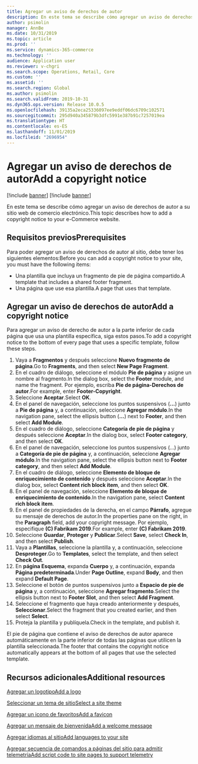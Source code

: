 ```yaml
---
title: Agregar un aviso de derechos de autor
description: En este tema se describe cómo agregar un aviso de derechos de autor a su sitio web de comercio electrónico.
author: psimolin
manager: AnnBe
ms.date: 10/31/2019
ms.topic: article
ms.prod: ''
ms.service: dynamics-365-commerce
ms.technology: ''
audience: Application user
ms.reviewer: v-chgri
ms.search.scope: Operations, Retail, Core
ms.custom: ''
ms.assetid: ''
ms.search.region: Global
ms.author: psimolin
ms.search.validFrom: 2019-10-31
ms.dyn365.ops.version: Release 10.0.5
ms.openlocfilehash: 39135a2eca25336097ee9eddf06dc6709c102571
ms.sourcegitcommit: 295d940a345879b3dfc5991e387b91c7257019ea
ms.translationtype: HT
ms.contentlocale: es-ES
ms.lasthandoff: 11/01/2019
ms.locfileid: "2696954"
---
```

# <a name="add-a-copyright-notice"></a><span data-ttu-id="60f4b-103">Agregar un aviso de derechos de autor</span><span class="sxs-lookup"><span data-stu-id="60f4b-103">Add a copyright notice</span></span>

[!include [banner](includes/preview-banner.md)]
[!include [banner](includes/banner.md)]

<span data-ttu-id="60f4b-104">En este tema se describe cómo agregar un aviso de derechos de autor a su sitio web de comercio electrónico.</span><span class="sxs-lookup"><span data-stu-id="60f4b-104">This topic describes how to add a copyright notice to your e-Commerce website.</span></span>

## <a name="prerequisites"></a><span data-ttu-id="60f4b-105">Requisitos previos</span><span class="sxs-lookup"><span data-stu-id="60f4b-105">Prerequisites</span></span>

<span data-ttu-id="60f4b-106">Para poder agregar un aviso de derechos de autor al sitio, debe tener los siguientes elementos:</span><span class="sxs-lookup"><span data-stu-id="60f4b-106">Before you can add a copyright notice to your site, you must have the following items:</span></span>

- <span data-ttu-id="60f4b-107">Una plantilla que incluya un fragmento de pie de página compartido.</span><span class="sxs-lookup"><span data-stu-id="60f4b-107">A template that includes a shared footer fragment.</span></span>
- <span data-ttu-id="60f4b-108">Una página que use esa plantilla.</span><span class="sxs-lookup"><span data-stu-id="60f4b-108">A page that uses that template.</span></span>

## <a name="add-a-copyright-notice"></a><span data-ttu-id="60f4b-109">Agregar un aviso de derechos de autor</span><span class="sxs-lookup"><span data-stu-id="60f4b-109">Add a copyright notice</span></span>

<span data-ttu-id="60f4b-110">Para agregar un aviso de derecho de autor a la parte inferior de cada página que usa una plantilla específica, siga estos pasos.</span><span class="sxs-lookup"><span data-stu-id="60f4b-110">To add a copyright notice to the bottom of every page that uses a specific template, follow these steps.</span></span>

1. <span data-ttu-id="60f4b-111">Vaya a **Fragmentos** y después seleccione **Nuevo fragmento de página**.</span><span class="sxs-lookup"><span data-stu-id="60f4b-111">Go to **Fragments**, and then select **New Page Fragment**.</span></span>
1. <span data-ttu-id="60f4b-112">En el cuadro de diálogo, seleccione el módulo **Pie de página** y asigne un nombre al fragmento.</span><span class="sxs-lookup"><span data-stu-id="60f4b-112">In the dialog box, select the **Footer** module, and name the fragment.</span></span> <span data-ttu-id="60f4b-113">Por ejemplo, escriba **Pie de página-Derechos de autor**.</span><span class="sxs-lookup"><span data-stu-id="60f4b-113">For example, enter **Footer-Copyright**.</span></span>
1. <span data-ttu-id="60f4b-114">Seleccione **Aceptar**.</span><span class="sxs-lookup"><span data-stu-id="60f4b-114">Select **OK**.</span></span>
1. <span data-ttu-id="60f4b-115">En el panel de navegación, seleccione los puntos suspensivos (**...**) junto a **Pie de página** y, a continuación, seleccione **Agregar módulo**.</span><span class="sxs-lookup"><span data-stu-id="60f4b-115">In the navigation pane, select the ellipsis button (**...**) next to **Footer**, and then select **Add Module**.</span></span>
1. <span data-ttu-id="60f4b-116">En el cuadro de diálogo, seleccione **Categoría de pie de página** y después seleccione **Aceptar**.</span><span class="sxs-lookup"><span data-stu-id="60f4b-116">In the dialog box, select **Footer category**, and then select **OK**.</span></span>
1. <span data-ttu-id="60f4b-117">En el panel de navegación, seleccione los puntos suspensivos (...) junto a **Categoría de pie de página** y, a continuación, seleccione **Agregar módulo**.</span><span class="sxs-lookup"><span data-stu-id="60f4b-117">In the navigation pane, select the ellipsis button next to **Footer category**, and then select **Add Module**.</span></span>
1. <span data-ttu-id="60f4b-118">En el cuadro de diálogo, seleccione **Elemento de bloque de enriquecimiento de contenido** y después seleccione **Aceptar**.</span><span class="sxs-lookup"><span data-stu-id="60f4b-118">In the dialog box, select **Content rich block item**, and then select **OK**.</span></span>
1. <span data-ttu-id="60f4b-119">En el panel de navegación, seleccione **Elemento de bloque de enriquecimiento de contenido**.</span><span class="sxs-lookup"><span data-stu-id="60f4b-119">In the navigation pane, select **Content rich block item**.</span></span>
1. <span data-ttu-id="60f4b-120">En el panel de propiedades de la derecha, en el campo **Párrafo**, agregue su mensaje de derechos de autor.</span><span class="sxs-lookup"><span data-stu-id="60f4b-120">In the properties pane on the right, in the **Paragraph** field, add your copyright message.</span></span> <span data-ttu-id="60f4b-121">Por ejemplo, especifique **(C) Fabrikam 2019**.</span><span class="sxs-lookup"><span data-stu-id="60f4b-121">For example, enter **(C) Fabrikam 2019**.</span></span>
1. <span data-ttu-id="60f4b-122">Seleccione **Guardar**, **Proteger** y **Publicar**.</span><span class="sxs-lookup"><span data-stu-id="60f4b-122">Select **Save**, select **Check In**, and then select **Publish**.</span></span>
1. <span data-ttu-id="60f4b-123">Vaya a **Plantillas**, seleccione la plantilla y, a continuación, seleccione **Desproteger**.</span><span class="sxs-lookup"><span data-stu-id="60f4b-123">Go to **Templates**, select the template, and then select **Check Out**.</span></span>
1. <span data-ttu-id="60f4b-124">En **página Esquema**, expanda **Cuerpo** y, a continuación, expanda **Página predeterminada**.</span><span class="sxs-lookup"><span data-stu-id="60f4b-124">Under **Page Outline**, expand **Body**, and then expand **Default Page**.</span></span>
1. <span data-ttu-id="60f4b-125">Seleccione el botón de puntos suspensivos junto a **Espacio de pie de página** y, a continuación, seleccione **Agregar fragmento**.</span><span class="sxs-lookup"><span data-stu-id="60f4b-125">Select the ellipsis button next to **Footer Slot**, and then select **Add Fragment**.</span></span>
1. <span data-ttu-id="60f4b-126">Seleccione el fragmento que haya creado anteriormente y después, **Seleccionar**.</span><span class="sxs-lookup"><span data-stu-id="60f4b-126">Select the fragment that you created earlier, and then select **Select**.</span></span>
1. <span data-ttu-id="60f4b-127">Proteja la plantilla y publíquela.</span><span class="sxs-lookup"><span data-stu-id="60f4b-127">Check in the template, and publish it.</span></span>

<span data-ttu-id="60f4b-128">El pie de página que contiene el aviso de derechos de autor aparece automáticamente en la parte inferior de todas las páginas que utilicen la plantilla seleccionada.</span><span class="sxs-lookup"><span data-stu-id="60f4b-128">The footer that contains the copyright notice automatically appears at the bottom of all pages that use the selected template.</span></span>

## <a name="additional-resources"></a><span data-ttu-id="60f4b-129">Recursos adicionales</span><span class="sxs-lookup"><span data-stu-id="60f4b-129">Additional resources</span></span>

[<span data-ttu-id="60f4b-130">Agregar un logotipo</span><span class="sxs-lookup"><span data-stu-id="60f4b-130">Add a logo</span></span>](add-logo.md)

[<span data-ttu-id="60f4b-131">Seleccionar un tema de sitio</span><span class="sxs-lookup"><span data-stu-id="60f4b-131">Select a site theme</span></span>](select-site-theme.md)

[<span data-ttu-id="60f4b-132">Agregar un icono de favoritos</span><span class="sxs-lookup"><span data-stu-id="60f4b-132">Add a favicon</span></span>](add-favicon.md)

[<span data-ttu-id="60f4b-133">Agregar un mensaje de bienvenida</span><span class="sxs-lookup"><span data-stu-id="60f4b-133">Add a welcome message</span></span>](add-welcome-message.md)

[<span data-ttu-id="60f4b-134">Agregar idiomas al sitio</span><span class="sxs-lookup"><span data-stu-id="60f4b-134">Add languages to your site</span></span>](add-languages-to-site.md)

[<span data-ttu-id="60f4b-135">Agregar secuencia de comandos a páginas del sitio para admitir telemetría</span><span class="sxs-lookup"><span data-stu-id="60f4b-135">Add script code to site pages to support telemetry</span></span>](add-telemetry.md)

